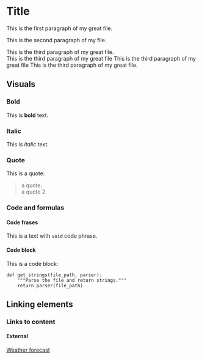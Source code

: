 # Title

This is the first paragraph of my great file.

This is the second paragraph of my file.

This is the third paragraph of my great file.  
This is the third paragraph of my great file This is the third paragraph of my great file This is the third paragraph of my great file.

## Visuals

### Bold

This is **bold** text.

### Italic

This is *italic* text.

### Quote

This is a quote:
> a quote.  
> a quote 2.

### Code and formulas

#### Code frases

This is a text with `void` code phrase.

#### Code block

This is a code block:

```
def get_strings(file_path, parser):
    """Parse the file and return strings."""
    return parser(file_path)
```

## Linking elements

### Links to content

#### External

[Weather forecast](https://www.meteo.pl/)